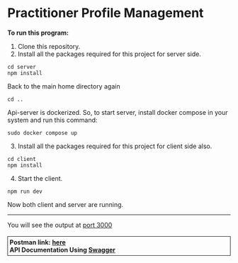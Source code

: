 # Practitioner Profile Management

<b>To run this program:</b><br>

1. Clone this repository.
2. Install all the packages required for this project for server side.

```
cd server
npm install
```

Back to the main home directory again

```
cd ..
```

Api-server is dockerized. So, to start server, install docker compose in your system and run this command:

```
sudo docker compose up
```

3. Install all the packages required for this project for client side also.

```
cd client
npm install
```

4. Start the client.

```
npm run dev
```

Now both client and server are running.

<hr>
You will see the output at <a href="http://localhost:3000">port 3000</a><br><br>

<div style="border: 1px solid; padding: 4px">
<b>Postman link: <a href="https://elements.getpostman.com/redirect?entityId=8495691-936d24bc-9f47-4b2a-bdff-6d4165e42e5c&entityType=collection">here</a>
<br>
<b>API Documentation Using <a href="http://localhost:5000/docs">Swagger</a></b>
</div>
